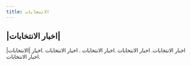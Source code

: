 ```yaml
---
title: الانتخابات
---
```


## |اخبار الانتخابات|

اخبار الانتخابات. اخبار الانتخابات .اخبار الانتخابات . اخبار الانتخابات .اخبار |الانتخابات| .اخبار الانتخابات
